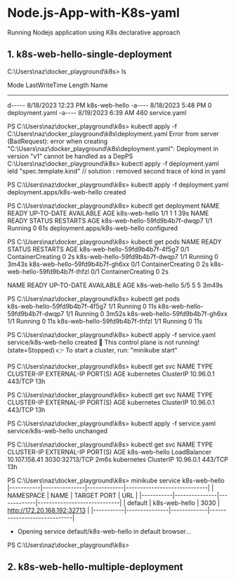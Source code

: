 # Node.js-App-with-K8s-yaml
Running Nodejs application using K8s declarative approach

## 1. k8s-web-hello-single-deployment
C:\Users\naz\docker_playground\k8s> ls

Mode                 LastWriteTime         Length Name
----                 -------------         ------ ----
d-----         8/18/2023  12:23 PM                k8s-web-hello
-a----         8/18/2023   5:48 PM              0 deployment.yaml
-a----         8/19/2023   6:39 AM            460 service.yaml

PS C:\Users\naz\docker_playground\k8s> kubectl apply -f C:\Users\naz\docker_playground\k8s\deployment.yaml
Error from server (BadRequest): error when creating "C:\\Users\\naz\\docker_playground\\k8s\\deployment.yaml": Deployment in version "v1" cannot be handled as a DepPS C:\Users\naz\docker_playground\k8s> kubectl apply -f deployment.yaml
ield "spec.template.kind"
// solution : removed second trace of kind in yaml


PS C:\Users\naz\docker_playground\k8s> kubectl apply -f deployment.yaml
deployment.apps/k8s-web-hello created

PS C:\Users\naz\docker_playground\k8s> kubectl get  deployment
NAME            READY   UP-TO-DATE   AVAILABLE   AGE
k8s-web-hello   1/1     1            1           39s
NAME                             READY   STATUS    RESTARTS   AGE
k8s-web-hello-59fd9b4b7f-dwqp7   1/1     Running   0          61s
deployment.apps/k8s-web-hello configured

PS C:\Users\naz\docker_playground\k8s> kubectl get pods
NAME                             READY   STATUS              RESTARTS   AGE
k8s-web-hello-59fd9b4b7f-4f5g7   0/1     ContainerCreating   0          2s
k8s-web-hello-59fd9b4b7f-dwqp7   1/1     Running             0          3m43s
k8s-web-hello-59fd9b4b7f-gh6xx   0/1     ContainerCreating   0          2s
k8s-web-hello-59fd9b4b7f-thfzl   0/1     ContainerCreating   0          2s

NAME            READY   UP-TO-DATE   AVAILABLE   AGE
k8s-web-hello   5/5     5            5           3m49s

PS C:\Users\naz\docker_playground\k8s> kubectl get pods  
k8s-web-hello-59fd9b4b7f-4f5g7   1/1     Running   0          11s
k8s-web-hello-59fd9b4b7f-dwqp7   1/1     Running   0          3m52s
k8s-web-hello-59fd9b4b7f-gh6xx   1/1     Running   0          11s
k8s-web-hello-59fd9b4b7f-thfzl   1/1     Running   0          11s

PS C:\Users\naz\docker_playground\k8s> kubectl apply -f service.yaml   
service/k8s-web-hello created
🤷  This control plane is not running! (state=Stopped)
👉  To start a cluster, run: "minikube start"

PS C:\Users\naz\docker_playground\k8s> kubectl get svc
NAME            TYPE           CLUSTER-IP      EXTERNAL-IP   PORT(S)          AGE
kubernetes      ClusterIP      10.96.0.1       <none>        443/TCP          13h

PS C:\Users\naz\docker_playground\k8s> kubectl get svc
NAME            TYPE           CLUSTER-IP      EXTERNAL-IP   PORT(S)          AGE
kubernetes      ClusterIP      10.96.0.1       <none>        443/TCP          13h

PS C:\Users\naz\docker_playground\k8s> kubectl apply -f service.yaml 
service/k8s-web-hello unchanged

PS C:\Users\naz\docker_playground\k8s> kubectl get svc
NAME            TYPE           CLUSTER-IP      EXTERNAL-IP   PORT(S)          AGE
k8s-web-hello   LoadBalancer   10.107.158.41   <pending>     3030:32713/TCP   2m6s
kubernetes      ClusterIP      10.96.0.1       <none>        443/TCP          13h


PS C:\Users\naz\docker_playground\k8s> minikube service k8s-web-hello
|-----------|---------------|-------------|-----------------------------|
| NAMESPACE |     NAME      | TARGET PORT |             URL             |
|-----------|---------------|-------------|-----------------------------|
| default   | k8s-web-hello |        3030 | http://172.20.168.192:32713 |
|-----------|---------------|-------------|-----------------------------|
* Opening service default/k8s-web-hello in default browser...
  

PS C:\Users\naz\docker_playground\k8s>
## 2. k8s-web-hello-multiple-deployment



